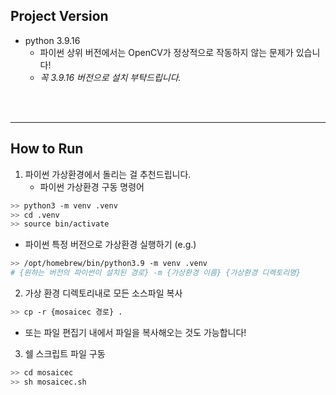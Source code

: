 ## Project Version

- python 3.9.16
  - 파이썬 상위 버전에서는 OpenCV가 정상적으로 작동하지 않는 문제가 있습니다!
  - _꼭 3.9.16 버전으로 설치 부탁드립니다._

<br>
<br>

---

## How to Run

1. 파이썬 가상환경에서 돌리는 걸 추천드립니다.
   - 파이썬 가상환경 구동 명령어

```bash
>> python3 -m venv .venv
>> cd .venv
>> source bin/activate
```



- 파이썬 특정 버전으로 가상환경 실행하기 (e.g.)

```bash
>> /opt/homebrew/bin/python3.9 -m venv .venv
# {원하는 버전의 파이썬이 설치된 경로} -m {가상환경 이름} {가상환경 디렉토리명}
```



2. 가상 환경 디렉토리내로 모든 소스파일 복사

```bash
>> cp -r {mosaicec 경로} .
```

- 또는 파일 편집기 내에서 파일을 복사해오는 것도 가능합니다!



3. 쉘 스크립트 파일 구동

```bash
>> cd mosaicec
>> sh mosaicec.sh
```
